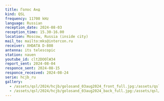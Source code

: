 ```yaml
---
title: Голос Анд
kind: QSL
frequency: 11700 kHz
language: Russian
reception_date: 2024-08-03
reception_time: 15.30-16.00
location: Moscow, Russia (inside city)
mail_to: mailto:mks@intercon.ru
receiver: XHDATA D-808
antenna: its telescopic
station: nauen
youtube_id: clt2DOOlW34
report_sent: 2024-08-04
responce_sent: 2024-08-15
responce_received: 2024-08-24
serie: hcjb_ru
gallery:
  - /assets/qsl/2024/hcjb/golosand_03aug2024_front_full.jpg:/assets/qsl/2024/hcjb/golosand_03aug2024_front_small.jpg
  - /assets/qsl/2024/hcjb/golosand_03aug2024_back_full.jpg:/assets/qsl/2024/hcjb/golosand_03aug2024_back_small.jpg
---
```

